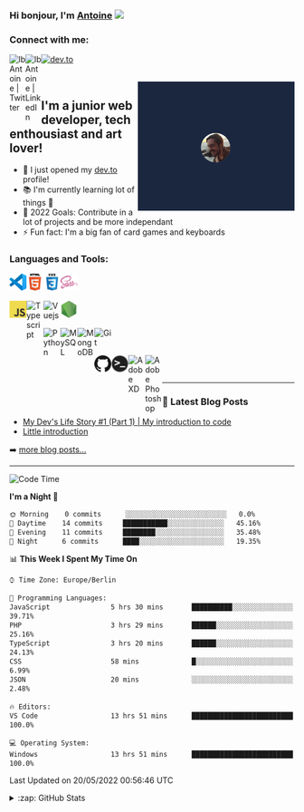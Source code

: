 ### Hi bonjour, I'm [Antoine][website] <img src="https://media.giphy.com/media/hvRJCLFzcasrR4ia7z/giphy.gif" width="25px">


### **Connect with me**:

[<img align="left" alt="lbAntoine | Twitter" width="28px" src="https://image.flaticon.com/icons/png/512/60/60580.png" />][twitter]
[<img align="left" alt="lbAntoine | LinkedIn" width="28px" src="https://cdn-icons-png.flaticon.com/512/61/61109.png" />][linkedin]
<a href="https://dev.to/tomatowizard" target="_blank"><img alt="dev.to" src="https://img.shields.io/badge/MY%20DEV.TO%20PAGE-GO-green?style=for-the-badge&logo=dev.to" /></a>

<br>

<img alt="gif" align="right" src="https://github.com/lbAntoine/lbAntoine/blob/master/exampleui.gif?raw=true" width="55%" />

## **I'm a junior web developer, tech enthousiast and art lover!**

- 🔭 I just opened my [dev.to][website] profile!
- 📚 I'm currently learning lot of things 🤣
- 🥅 2022 Goals: Contribute in a lot of projects and be more independant
- ⚡ Fun fact: I'm a big fan of card games and keyboards

### **Languages and Tools**:

<p>
  <img align="left" alt="Visual Studio Code" width="30px" src="https://raw.githubusercontent.com/github/explore/80688e429a7d4ef2fca1e82350fe8e3517d3494d/topics/visual-studio-code/visual-studio-code.png" />
  <img align="left" alt="HTML5" width="30px" src="https://raw.githubusercontent.com/github/explore/80688e429a7d4ef2fca1e82350fe8e3517d3494d/topics/html/html.png" />
  <img align="left" alt="CSS3" width="30px" src="https://raw.githubusercontent.com/github/explore/80688e429a7d4ef2fca1e82350fe8e3517d3494d/topics/css/css.png" />
  <img align="left" alt="Sass" width="30px" src="https://raw.githubusercontent.com/github/explore/80688e429a7d4ef2fca1e82350fe8e3517d3494d/topics/sass/sass.png" />
</p>

<br>
<br>

<p>
  <img align="left" alt="JavaScript" width="30px" src="https://raw.githubusercontent.com/github/explore/80688e429a7d4ef2fca1e82350fe8e3517d3494d/topics/javascript/javascript.png" />
  <img align="left" alt="Typescript" width="30px" src="https://upload.wikimedia.org/wikipedia/commons/thumb/4/4c/Typescript_logo_2020.svg/2048px-Typescript_logo_2020.svg.png" />
  <img align="left" alt="Vuejs" width="30px" src="https://upload.wikimedia.org/wikipedia/commons/thumb/9/95/Vue.js_Logo_2.svg/langfr-220px-Vue.js_Logo_2.svg.png" />
  <img align="left" alt="Node.js" width="30px" src="https://raw.githubusercontent.com/github/explore/80688e429a7d4ef2fca1e82350fe8e3517d3494d/topics/nodejs/nodejs.png" />
</p>

<br>
<br>

<p>
  <img align="left" alt="Python" width="30px" src="https://cdn.icon-icons.com/icons2/112/PNG/512/python_18894.png" />
  <img align="left" alt="MySQL" width="30px" src="https://upload.wikimedia.org/wikipedia/fr/thumb/6/62/MySQL.svg/1200px-MySQL.svg.png" />
  <img align="left" alt="MongoDB" width="30px" src="https://img.icons8.com/color/452/mongodb.png" />
  <img align="left" alt="Git" width="30px" src="https://iconape.com/wp-content/png_logo_vector/git-icon.png" />
</p>

<br>
<br>

<p>
  <img align="left" alt="GitHub" width="30px" src="https://raw.githubusercontent.com/github/explore/78df643247d429f6cc873026c0622819ad797942/topics/github/github.png" />
  <img align="left" alt="Terminal" width="30px" src="https://raw.githubusercontent.com/github/explore/80688e429a7d4ef2fca1e82350fe8e3517d3494d/topics/terminal/terminal.png" />
  <img align="left" alt="Adobe XD" width="30px" src="https://upload.wikimedia.org/wikipedia/commons/thumb/c/c2/Adobe_XD_CC_icon.svg/2101px-Adobe_XD_CC_icon.svg.png" />
  <img align="left" alt="Adobe Photoshop" width="30px" src="https://upload.wikimedia.org/wikipedia/commons/thumb/a/af/Adobe_Photoshop_CC_icon.svg/1200px-Adobe_Photoshop_CC_icon.svg.png" />
</p>


<br>
<br>

---

### 📕 Latest Blog Posts

<!-- BLOG-POST-LIST:START -->
- [My Dev&#39;s Life Story #1 &lpar;Part 1&rpar; | My introduction to code](https://dev.to/tomatowizard/my-devs-life-story-1-part-1-my-introduction-to-code-gf7)
- [Little introduction](https://dev.to/tomatowizard/little-introduction-2909)
<!-- BLOG-POST-LIST:END -->

➡️ [more blog posts...](website)

---
  <!--START_SECTION:waka-->
![Code Time](http://img.shields.io/badge/Code%20Time-0%20secs-blue)

**I'm a Night 🦉** 

```text
🌞 Morning    0 commits      ░░░░░░░░░░░░░░░░░░░░░░░░░   0.0% 
🌆 Daytime    14 commits     ███████████░░░░░░░░░░░░░░   45.16% 
🌃 Evening    11 commits     ████████░░░░░░░░░░░░░░░░░   35.48% 
🌙 Night      6 commits      ████░░░░░░░░░░░░░░░░░░░░░   19.35%

```


📊 **This Week I Spent My Time On** 

```text
⌚︎ Time Zone: Europe/Berlin

💬 Programming Languages: 
JavaScript               5 hrs 30 mins       ██████████░░░░░░░░░░░░░░░   39.71% 
PHP                      3 hrs 29 mins       ██████░░░░░░░░░░░░░░░░░░░   25.16% 
TypeScript               3 hrs 20 mins       ██████░░░░░░░░░░░░░░░░░░░   24.13% 
CSS                      58 mins             █░░░░░░░░░░░░░░░░░░░░░░░░   6.99% 
JSON                     20 mins             ░░░░░░░░░░░░░░░░░░░░░░░░░   2.48%

🔥 Editors: 
VS Code                  13 hrs 51 mins      █████████████████████████   100.0%

💻 Operating System: 
Windows                  13 hrs 51 mins      █████████████████████████   100.0%

```


 Last Updated on 20/05/2022 00:56:46 UTC
<!--END_SECTION:waka-->

</details>

<details>
  <summary>:zap: GitHub Stats</summary>

  <img align="left" width="350px" height="100%" src="https://github-readme-stats.vercel.app/api?username=lbAntoine&count_private=true&show_icons=true&theme=tokyonight&hide_border=true" alt="lbantoine" />
  <img align="right" width="340px" src="https://github-readme-stats.vercel.app/api/top-langs?username=lbantoine&show_icons=true&locale=en&layout=compact&theme=tokyonight&hide_border=true" alt="lbantoine" />

</details>

[website]: https://dev.to/tomatowizard
[twitter]: https://twitter.com/tomato_wizard
[linkedin]: https://www.linkedin.com/in/antoine-le-bras/
[github]: https://github.com/lbAntoine


<!-- [instagram]:

Hi bonjour, I'm Antoine (aka tomatoWizard) 👋 I'm a french junior developer! I got on the developer train in 2021, so that makes me still very new. I'm going to try to post regularly about my journey, learning how to become a better developer. Don't hesitate to come by and say hi 😊 -->